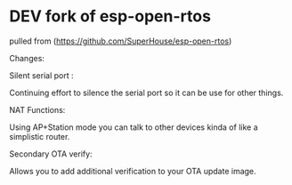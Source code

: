 # DEV fork of esp-open-rtos

pulled from (https://github.com/SuperHouse/esp-open-rtos)

Changes:

Silent serial port :

Continuing effort to silence the serial port so it can be use for other things. 

NAT Functions:

Using AP+Station mode you can talk to other devices kinda of like a simplistic router.

Secondary OTA verify:

Allows you to add additional verification to your OTA update image. 



